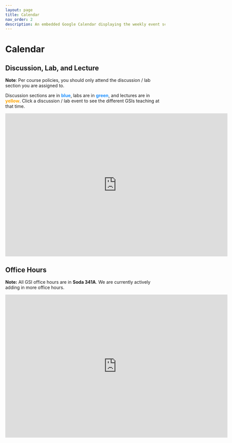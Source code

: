 ```yaml
---
layout: page
title: Calendar
nav_order: 2
description: An embedded Google Calendar displaying the weekly event schedule.
---
```


# Calendar

<!-- <div id="fullcalendar"></div>

<!-- <link rel="stylesheet" property="stylesheet" href="https://unpkg.com/@fullcalendar/core/main.css">
<link rel="stylesheet" property="stylesheet" href="https://unpkg.com/@fullcalendar/timegrid/main.css"> -->
<!-- <script src="https://unpkg.com/@fullcalendar/core/main.min.js"></script>
<script src="https://unpkg.com/@fullcalendar/daygrid/main.min.js"></script>
<script src="https://unpkg.com/@fullcalendar/timegrid/main.min.js"></script>
<script src="https://unpkg.com/@fullcalendar/google-calendar/main.min.js"></script> -->

<style>
.fc table {
  margin-bottom: 0;
}
</style>
<!-- <script>
document.addEventListener('DOMContentLoaded', function() {
  new FullCalendar.Calendar(document.getElementById('fullcalendar'), {
    plugins: ['dayGrid', 'timeGrid', 'googleCalendar'],
    header: {
      left: 'title',
      right: 'today prev,next',
    },
    nowIndicator: true,
    height: 'auto',
    minTime: '09:00:00',
    maxTime: '21:00:00',
    allDaySlot: false,
    slotEventOverlap: false,
    defaultView: 'timeGridWeek',
    // THIS KEY WON'T WORK IN PRODUCTION!!!
    // To make your own Google API key, follow the directions here:
    // http://fullcalendar.io/docs/google_calendar/
    googleCalendarApiKey: 'AIzaSyDRIz3tmchcYjyh1o4VTLj1Y4ciIJDEyjg',
    // US Holidays
    eventSources: [
      {
        googleCalendarId: 'berkeley.edu_in9qvsg9rsv5r35la4oufrq2tk@group.calendar.google.com',
        className: 'data 100',
      },
    ],
  }).render();
});
</script>

 
<script src="../assets/js/calendar.js"></script>
<script src="../assets/js/gcal.js"></script> -->

## Discussion, Lab, and Lecture

**Note**: Per course policies, you should only attend the discussion / lab section you are assigned to.

Discussion sections are in <span style="color:DodgerBlue">**blue**</span>, labs are in <span style="color:DodgerBlue">**green**</span>, and lectures are in <span style="color:Orange">**yellow**</span>. Click a discussion / lab event to see the different GSIs teaching at that time. 

<iframe src="https://calendar.google.com/calendar/embed?height=450&amp;wkst=1&amp;bgcolor=%23ffffff&amp;ctz=America%2FLos_Angeles&amp;src=YmVya2VsZXkuZWR1XzFxOG1tNGxzaTRhdHZyYWlrdDZya2dsYzhnQGdyb3VwLmNhbGVuZGFyLmdvb2dsZS5jb20&amp;src=YmVya2VsZXkuZWR1X2IyNDhyYmRsbHJ1cTY4ZjI2cWwyMTlyMTBjQGdyb3VwLmNhbGVuZGFyLmdvb2dsZS5jb20&amp;src=YmVya2VsZXkuZWR1X29odmVpZG1qdWJuaTdnOWdoNmNvOGE2NGYwQGdyb3VwLmNhbGVuZGFyLmdvb2dsZS5jb20&amp;color=%233366CC&amp;color=%23329262&amp;color=%239D7000&amp;title=%20&amp;mode=WEEK" style="border-width:0" width="700" height="450" frameborder="0" scrolling="no"></iframe>

<br>

## Office Hours

**Note:** All GSI office hours are in **Soda 341A**. We are currently actively adding in more office hours.

<iframe src="https://calendar.google.com/calendar/embed?height=450&amp;wkst=1&amp;bgcolor=%23ffffff&amp;ctz=America%2FLos_Angeles&amp;title=%20&amp;mode=WEEK&amp;src=YmVya2VsZXkuZWR1XzlvZTRkcTUyMTY2YzhwaGJwMTZtaTZtdG5jQGdyb3VwLmNhbGVuZGFyLmdvb2dsZS5jb20&amp;color=%232952A3" style="border-width:0" width="700" height="450" frameborder="0" scrolling="no"></iframe>